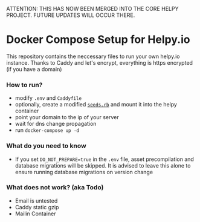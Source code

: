 ATTENTION: THIS HAS NOW BEEN MERGED INTO THE CORE HELPY PROJECT.  FUTURE UPDATES WILL OCCUR THERE.

# Docker Compose Setup for Helpy.io

This repository contains the neccessary files to run your own helpy.io instance. Thanks to Caddy and let's encrypt, everything is https encrypted (if you have a domain)

### How to run?
- modify `.env` and `Caddyfile`
- optionally, create a modified [`seeds.rb`](https://github.com/helpyio/helpy/blob/master/db/seeds.rb) and mount it into the helpy container
- point your domain to the ip of your server
- wait for dns change propagation
- run `docker-compose up -d`

### What do you need to know
- If you set `DO_NOT_PREPARE=true` in the `.env` file, asset precompilation and database migrations will be skipped. It is advised to leave this alone to ensure running database migrations on version change

### What does not work? (aka Todo)
- Email is untested
- Caddy static gzip
- Mailin Container
